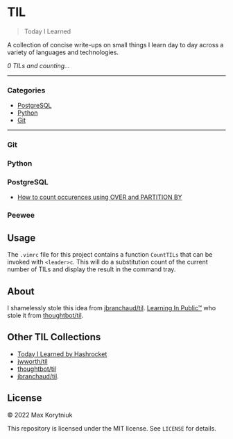 # TIL

> Today I Learned

A collection of concise write-ups on small things I learn day to day across a
variety of languages and technologies. 


_0 TILs and counting..._

---

### Categories

* [PostgreSQL](#postgresql)
* [Python](#python)
* [Git](#git)


---


### Git


### Python


### PostgreSQL

- [How to count occurences using OVER and PARTITION BY](postgresql/count-using-over.md)

### Peewee


## Usage

The `.vimrc` file for this project contains a function `CountTILs` that can
be invoked with `<leader>c`. This will do a substitution count of the
current number of TILs and display the result in the command tray.

## About

I shamelessly stole this idea from
[jbranchaud/til](https://github.com/jbranchaud/til).
[Learning In Public™](https://dev.to/jbranchaud/how-i-built-a-learning-machine-45k9)
who stole it from
[thoughtbot/til](https://github.com/thoughtbot/til).

## Other TIL Collections

* [Today I Learned by Hashrocket](https://til.hashrocket.com)
* [jwworth/til](https://github.com/jwworth/til)
* [thoughtbot/til](https://github.com/thoughtbot/til)
* [jbranchaud/til](https://github.com/jbranchaud/til).

## License

&copy; 2022 Max Korytniuk

This repository is licensed under the MIT license. See `LICENSE` for
details.


